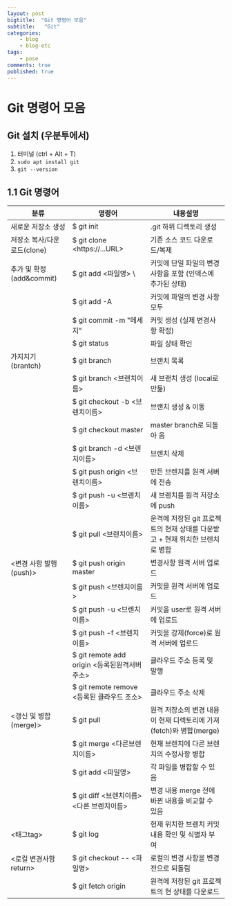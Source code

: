 ```yaml
---
layout: post
bigtitle:  "Git 명령어 모음"
subtitle:   "Git"
categories:
    - blog
    - blog-etc
tags:
    - pose
comments: true
published: true
---
```


# Git 명령어 모음

## Git 설치 (우분투에서)

1) 터미널 (ctrl + Alt + T)  
2) <code>sudo apt install git</code>  
3) <code>git --version</code>  

## 1.1 Git 명령어

|분류|명령어|내용설명|
|---|---|---|
|새로운 저장소 생성 | $ git init | .git 하위 디렉토리 생성|
|저장소 복사/다운로드(clone) | $ git clone \<https://...URL\> | 기존 소스 코드 다운로드/복제|
|추가 및 확정 (add&commit) | $ git add <파일명> \ | 커밋에 단일 파일의 변경 사항을 포함 (인덱스에 추가된 상태) |
| | $ git add -A | 커밋에 파일의 변경 사항 모두 |
| | $ git commit -m "메세지" | 커밋 생성 (실제 변경사항 확정)|
| | $ git status | 파일 상태 확인
|가지치기(brantch) | $ git branch | 브랜치 목록 |
| | $ git branch <브랜치이름> | 새 브랜치 생성 (local로 만듦) |
| | $ git checkout -b <브렌치이름> | 브랜치 생성 & 이동 |
| | $ git checkout master | master branch로 되돌아 옴 |
| | $ git branch -d <브렌치이름> | 브렌치 삭제 |
| | $ git push origin <브렌치이름> | 만든 브렌치를 원격 서버에 전송 |
| | $ git push -u <remote> <브렌치이름> | 새 브렌치를 원격 저장소에 push |
| | $ git pull <remote> <브렌치이름> | 운격에 저장된 git 프로젝트의 현재 상태를 다운받고 + 현재 위치한 브렌치로 병합 |
| <변경 사항 발행(push)> | $ git push origin master | 변경사항 원격 서버 업로드 |
| | $ git push <remote> <브렌치이름> | 커밋을 원격 서버에 업로드 |
| | $ git push -u <remote> <브렌치이름> | 커밋을 user로 원격 서버에 업로드 |
| | $ git push -f <remote> <브렌치이름> | 커밋을 강제(force)로 원격 서버에 업로드 |
| | $ git remote add origin <등록된원격서버주소> | 클라우드 주소 등록 및 발행 |
| | $ git remote remove <등록된 클라우드 조소> | 클라우드 주소 삭제 |
| <갱신 및 병합(merge)> | $ git pull | 원격 저장소의 변경 내용이 현재 디렉토리에 가져(fetch)와 병합(merge) |
| | $ git merge <다른브렌치이름> | 현재 브렌치에 다른 브렌치의 수정사항 병합 |
| | $ git add <파일명> | 각 파일을 병합할 수 있음 |
| | $ git diff <브렌치이름> <다른 브렌치이름> | 변경 내용 merge 전에 바뀐 내용을 비교할 수 있음 |
| <태그tag> | $ git log | 현재 위치한 브렌치 커밋 내용 확인 및 식별자 부여 |
| <로컬 변경사항 return> | $ git checkout -- <파일명> | 로컬의 변경 사항을 변경 전으로 되돌림 |
| | $ git fetch origin | 원격에 저장된 git 프로젝트의 현 상태를 다운로드 |


